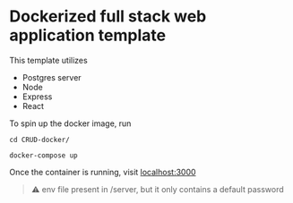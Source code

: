 # Dockerized full stack web application template

This template utilizes 
- Postgres server
- Node
- Express
- React

To spin up the docker image, run 

```
cd CRUD-docker/
```


```
docker-compose up
```

Once the container is running, visit [localhost:3000](http://localhost:3000)



> :warning: env file present in /server, but it only contains a default password
